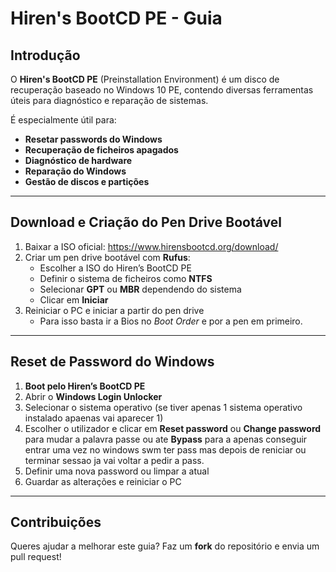 # Hiren's BootCD PE - Guia 

## Introdução
O **Hiren's BootCD PE** (Preinstallation Environment) é um disco de recuperação baseado no Windows 10 PE, contendo diversas ferramentas úteis para diagnóstico e reparação de sistemas. 

É especialmente útil para:
- **Resetar passwords do Windows**
- **Recuperação de ficheiros apagados**
- **Diagnóstico de hardware**
- **Reparação do Windows**
- **Gestão de discos e partições**

---
## Download e Criação do Pen Drive Bootável

1. Baixar a ISO oficial: https://www.hirensbootcd.org/download/
2. Criar um pen drive bootável com **Rufus**:
   - Escolher a ISO do Hiren’s BootCD PE
   - Definir o sistema de ficheiros como **NTFS**
   - Selecionar **GPT** ou **MBR** dependendo do sistema
   - Clicar em **Iniciar**
3. Reiniciar o PC e iniciar a partir do pen drive
     - Para isso basta ir a Bios no *Boot Order* e por a pen em primeiro.

---
## Reset de Password do Windows

1. **Boot pelo Hiren’s BootCD PE**
2. Abrir o **Windows Login Unlocker** 
3. Selecionar o sistema operativo (se tiver apenas 1 sistema operativo instalado apaenas vai aparecer 1)
4. Escolher o utilizador e clicar em **Reset password** ou **Change password** para mudar  a palavra passe ou ate **Bypass** para a apenas conseguir entrar uma vez no windows swm ter pass mas depois de reniciar ou terminar sessao ja vai voltar a pedir a pass.
5. Definir uma nova password ou limpar a atual
6. Guardar as alterações e reiniciar o PC

---


## Contribuições
Queres ajudar a melhorar este guia? Faz um **fork** do repositório e envia um pull request!
